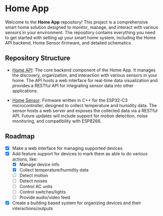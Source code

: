 # Home App

Welcome to the **Home App** repository! This project is a comprehensive smart home solution designed to monitor, manage, and interact with various sensors in your environment. The repository contains everything you need to get started with setting up your smart home system, including the Home API backend, Home Sensor firmware, and detailed schematics.

## Repository Structure

- [Home API](/home-api/README.md): The core backend component of the Home App. It manages the discovery, organization, and interaction with various sensors in your home. The API hosts a web interface for real-time data visualization and provides a RESTful API for integrating sensor data into other applications.

- [Home Sensor](/home-sensor/README.md): Firmware written in C++ for the ESP32-C3 microcontroller, designed to collect temperature and humidity data. The sensor hosts a web server and exposes the collected data via a RESTful API. Future updates will include support for motion detection, noise monitoring, and compatibility with ESP8266.

## Roadmap

- [x] Make a web interface for managing supported devices
- [x] Add feature support for devices to mark them as able to do various actions, like:
    - [x] Manage device info
    - [x] Collect temperature/humidity data
    - [ ] Detect motion
    - [ ] Detect noises
    - [ ] Control AC units
    - [ ] Control switches/lights
    - [ ] Provide audio/video feed
- [x] Create a building based system for organizing devices and their interactions/outputs
